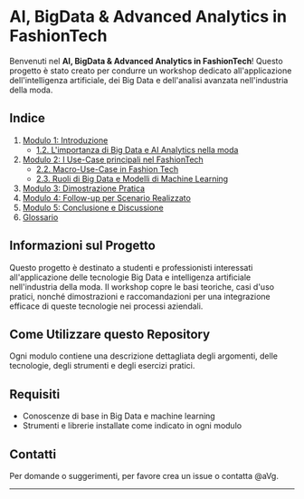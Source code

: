 # AI, BigData & Advanced Analytics in FashionTech

Benvenuti nel **AI, BigData & Advanced Analytics in FashionTech**! Questo progetto è stato creato per condurre un workshop dedicato all'applicazione dell'intelligenza artificiale, dei Big Data e dell'analisi avanzata nell'industria della moda.

## Indice

1. [Modulo 1: Introduzione](./modules/modulo-1-introduzione/README.md)
   - [1.2. L'importanza di Big Data e AI Analytics nella moda](./modules/modulo-1-introduzione/README.md#12-limportanza-di-big-data-e-ai-analytics-nella-moda)
2. [Modulo 2: I Use-Case principali nel FashionTech](./modules/modulo-2-use-case-principali/README.md)
   - [2.2. Macro-Use-Case in Fashion Tech](./modules/modulo-2-use-case-principali/README.md#22-macro-use-case-in-fashion-tech)
   - [2.3. Ruoli di Big Data e Modelli di Machine Learning](./modules/modulo-2-use-case-principali/README.md#23-ruoli-di-big-data-e-modelli-di-machine-learning)
3. [Modulo 3: Dimostrazione Pratica](./modules/modulo-3-demosntrazione-pratica/README.md)
4. [Modulo 4: Follow-up per Scenario Realizzato](./modules/modulo-4-follow-up/README.md)
5. [Modulo 5: Conclusione e Discussione](./modules/modulo-5-conclusione-discussione/README.md)
6. [Glossario](./modules/glossario/README.md)

## Informazioni sul Progetto

Questo progetto è destinato a studenti e professionisti interessati all'applicazione delle tecnologie Big Data e intelligenza artificiale nell'industria della moda. Il workshop copre le basi teoriche, casi d'uso pratici, nonché dimostrazioni e raccomandazioni per una integrazione efficace di queste tecnologie nei processi aziendali.

## Come Utilizzare questo Repository

Ogni modulo contiene una descrizione dettagliata degli argomenti, delle tecnologie, degli strumenti e degli esercizi pratici.

## Requisiti

- Conoscenze di base in Big Data e machine learning
- Strumenti e librerie installate come indicato in ogni modulo

## Contatti

Per domande o suggerimenti, per favore crea un issue o contatta @aVg.

---
